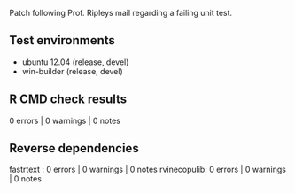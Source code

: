 Patch following Prof. Ripleys mail regarding a failing unit test. 

## Test environments
* ubuntu 12.04 (release, devel)
* win-builder (release, devel)

## R CMD check results

0 errors | 0 warnings | 0 notes

## Reverse dependencies

fastrtext   : 0 errors | 0 warnings | 0 notes
rvinecopulib: 0 errors | 0 warnings | 0 notes
